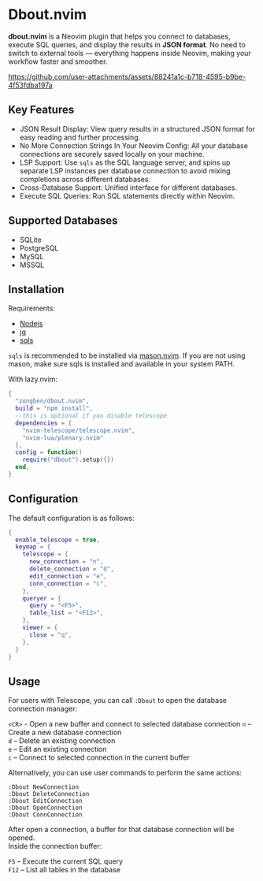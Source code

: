 # Dbout.nvim

**dbout.nvim** is a Neovim plugin that helps you connect to databases, execute SQL queries, and display the results in **JSON format**. 
No need to switch to external tools — everything happens inside Neovim, making your workflow faster and smoother.

https://github.com/user-attachments/assets/88241a1c-b718-4595-b9be-4f53fdba197a

## Key Features

* JSON Result Display: View query results in a structured JSON format for easy reading and further processing.
* No More Connection Strings In Your Neovim Config: All your database connections are securely saved locally on your machine.
* LSP Support: Use `sqls` as the SQL language server, and spins up separate LSP instances per database connection to avoid mixing completions across different databases.
* Cross-Database Support: Unified interface for different databases.
* Execute SQL Queries: Run SQL statements directly within Neovim.

## Supported Databases

* SQLite
* PostgreSQL
* MySQL
* MSSQL

## Installation

Requirements:

* [Nodejs](https://github.com/nodejs/node)
* [jq](https://github.com/jqlang/jq)
* [sqls](https://github.com/sqls-server/sqls)

`sqls` is recommended to be installed via [mason.nvim](https://github.com/mason-org/mason.nvim). If you are not using mason, make sure sqls is installed and available in your system PATH.

With lazy.nvim:

```lua
{
  "zongben/dbout.nvim",
  build = "npm install",
  --this is optional if you disable telescope
  dependencies = {
    "nvim-telescope/telescope.nvim",
    "nvim-lua/plenary.nvim"
  },
  config = function()
    require("dbout").setup({})
  end,
}
```

## Configuration

The default configuration is as follows:

```lua
{
  enable_telescope = true,
  keymap = {
    telescope = {
      new_connection = "n",
      delete_connection = "d",
      edit_connection = "e",
      conn_connection = "c",
    },
    queryer = {
      query = "<F5>",
      table_list = "<F12>",
    },
    viewer = {
      close = "q",
    },
  }
}
```

## Usage

For users with Telescope, you can call `:Dbout` to open the database connection manager:

`<CR>` - Open a new buffer and connect to selected database connection
`n` – Create a new database connection  
`d` – Delete an existing connection  
`e` – Edit an existing connection  
`c` – Connect to selected connection in the current buffer

Alternatively, you can use user commands to perform the same actions:

`:Dbout NewConnection`  
`:Dbout DeleteConnection`  
`:Dbout EditConnection`  
`:Dbout OpenConnection`  
`:Dbout ConnConnection`

After open a connection, a buffer for that database connection will be opened.  
Inside the connection buffer:  

`F5` – Execute the current SQL query  
`F12` – List all tables in the database  
